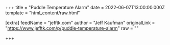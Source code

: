 
+++
title = "Puddle Temperature Alarm"
date = 2022-06-07T13:00:00.000Z
template = "html_content/raw.html"

[extra]
feedName = "jefftk.com"
author = "Jeff Kaufman"
originalLink = "https://www.jefftk.com/p/puddle-temperature-alarm"
raw = ""

+++

